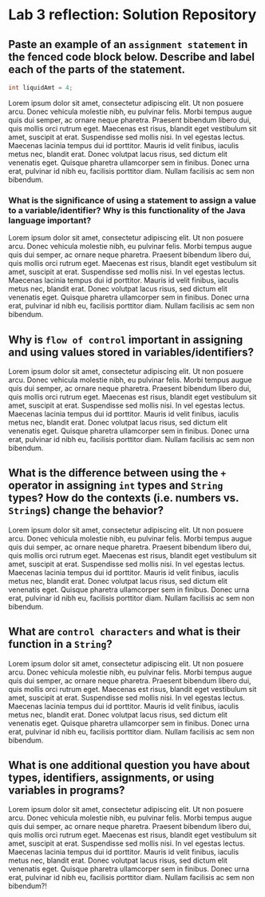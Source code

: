 # Lab 3 reflection: Solution Repository

## Paste an example of an `assignment statement` in the fenced code block below. Describe and label each of the parts of the statement.

```java
int liquidAmt = 4;
```

Lorem ipsum dolor sit amet, consectetur adipiscing elit. Ut non posuere arcu. Donec vehicula molestie nibh, eu pulvinar felis. Morbi tempus augue quis dui semper, ac ornare neque pharetra. Praesent bibendum libero dui, quis mollis orci rutrum eget. Maecenas est risus, blandit eget vestibulum sit amet, suscipit at erat. Suspendisse sed mollis nisi. In vel egestas lectus. Maecenas lacinia tempus dui id porttitor. Mauris id velit finibus, iaculis metus nec, blandit erat. Donec volutpat lacus risus, sed dictum elit venenatis eget. Quisque pharetra ullamcorper sem in finibus. Donec urna erat, pulvinar id nibh eu, facilisis porttitor diam. Nullam facilisis ac sem non bibendum.

### What is the significance of using a statement to assign a value to a variable/identifier? Why is this functionality of the Java language important?

Lorem ipsum dolor sit amet, consectetur adipiscing elit. Ut non posuere arcu. Donec vehicula molestie nibh, eu pulvinar felis. Morbi tempus augue quis dui semper, ac ornare neque pharetra. Praesent bibendum libero dui, quis mollis orci rutrum eget. Maecenas est risus, blandit eget vestibulum sit amet, suscipit at erat. Suspendisse sed mollis nisi. In vel egestas lectus. Maecenas lacinia tempus dui id porttitor. Mauris id velit finibus, iaculis metus nec, blandit erat. Donec volutpat lacus risus, sed dictum elit venenatis eget. Quisque pharetra ullamcorper sem in finibus. Donec urna erat, pulvinar id nibh eu, facilisis porttitor diam. Nullam facilisis ac sem non bibendum.

## Why is `flow of control` important in assigning and using values stored in variables/identifiers?

Lorem ipsum dolor sit amet, consectetur adipiscing elit. Ut non posuere arcu. Donec vehicula molestie nibh, eu pulvinar felis. Morbi tempus augue quis dui semper, ac ornare neque pharetra. Praesent bibendum libero dui, quis mollis orci rutrum eget. Maecenas est risus, blandit eget vestibulum sit amet, suscipit at erat. Suspendisse sed mollis nisi. In vel egestas lectus. Maecenas lacinia tempus dui id porttitor. Mauris id velit finibus, iaculis metus nec, blandit erat. Donec volutpat lacus risus, sed dictum elit venenatis eget. Quisque pharetra ullamcorper sem in finibus. Donec urna erat, pulvinar id nibh eu, facilisis porttitor diam. Nullam facilisis ac sem non bibendum.

## What is the difference between using the `+` operator in assigning `int` types and `String` types? How do the contexts (i.e. numbers vs. `String`s) change the behavior?

Lorem ipsum dolor sit amet, consectetur adipiscing elit. Ut non posuere arcu. Donec vehicula molestie nibh, eu pulvinar felis. Morbi tempus augue quis dui semper, ac ornare neque pharetra. Praesent bibendum libero dui, quis mollis orci rutrum eget. Maecenas est risus, blandit eget vestibulum sit amet, suscipit at erat. Suspendisse sed mollis nisi. In vel egestas lectus. Maecenas lacinia tempus dui id porttitor. Mauris id velit finibus, iaculis metus nec, blandit erat. Donec volutpat lacus risus, sed dictum elit venenatis eget. Quisque pharetra ullamcorper sem in finibus. Donec urna erat, pulvinar id nibh eu, facilisis porttitor diam. Nullam facilisis ac sem non bibendum.

## What are `control characters` and what is their function in a `String`?

Lorem ipsum dolor sit amet, consectetur adipiscing elit. Ut non posuere arcu. Donec vehicula molestie nibh, eu pulvinar felis. Morbi tempus augue quis dui semper, ac ornare neque pharetra. Praesent bibendum libero dui, quis mollis orci rutrum eget. Maecenas est risus, blandit eget vestibulum sit amet, suscipit at erat. Suspendisse sed mollis nisi. In vel egestas lectus. Maecenas lacinia tempus dui id porttitor. Mauris id velit finibus, iaculis metus nec, blandit erat. Donec volutpat lacus risus, sed dictum elit venenatis eget. Quisque pharetra ullamcorper sem in finibus. Donec urna erat, pulvinar id nibh eu, facilisis porttitor diam. Nullam facilisis ac sem non bibendum.

## What is one additional question you have about types, identifiers, assignments, or using variables in programs?

Lorem ipsum dolor sit amet, consectetur adipiscing elit. Ut non posuere arcu. Donec vehicula molestie nibh, eu pulvinar felis. Morbi tempus augue quis dui semper, ac ornare neque pharetra. Praesent bibendum libero dui, quis mollis orci rutrum eget. Maecenas est risus, blandit eget vestibulum sit amet, suscipit at erat. Suspendisse sed mollis nisi. In vel egestas lectus. Maecenas lacinia tempus dui id porttitor. Mauris id velit finibus, iaculis metus nec, blandit erat. Donec volutpat lacus risus, sed dictum elit venenatis eget. Quisque pharetra ullamcorper sem in finibus. Donec urna erat, pulvinar id nibh eu, facilisis porttitor diam. Nullam facilisis ac sem non bibendum?!
